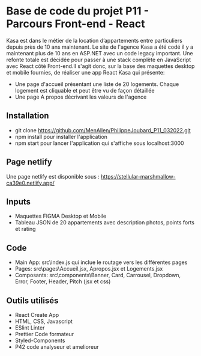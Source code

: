 # Base de code du projet P11 - Parcours Front-end - React
Kasa est dans le métier de la location d’appartements entre particuliers depuis près de 10 ans maintenant. Le site de l'agence Kasa a été codé il y a maintenant plus de 10 ans en ASP.NET avec un code legacy important. Une refonte totale est décidée pour passer à une stack complète en JavaScript avec React côté Front-end.Il s'agit donc, sur la base des maquettes desktop et mobile fournies, de réaliser une app React Kasa qui présente:
 - Une page d'accueil présentant une liste de 20 logements. Chaque logement est cliquable et peut être vu de façon détaillée
 - Une page A propos décrivant les valeurs de l'agence

## Installation
 - git clone https://github.com/MenAllen/PhilippeJoubard_P11_032022.git
 - npm install pour installer l'application
 - npm start pour lancer l'application qui s'affiche sous localhost:3000

## Page netlify
Une page netlify est disponible sous : https://stellular-marshmallow-ca39e0.netlify.app/

## Inputs
 - Maquettes FIGMA Desktop et Mobile
 - Tableau JSON de 20 appartements avec description photos, points forts et rating

## Code
 - Main App: src\index.js qui inclue le routage vers les différentes pages
 - Pages: src\pages\Accueil.jsx, Apropos.jsx et Logements.jsx
 - Composants: src\components\Banner, Card, Carrousel, Dropdown, Error, Footer, Header, Pitch (jsx et css)

## Outils utilisés
 - React Create App
 - HTML, CSS, Javascript
 - ESlint Linter
 - Prettier Code formateur
 - Styled-Components
 - P42 code analyseur et amelioreur